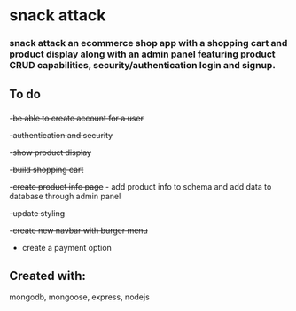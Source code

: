 # snack attack

### snack attack an ecommerce shop app with a shopping cart and product display along with an admin panel featuring product CRUD capabilities, security/authentication login and signup.

## To do
###
-~~be able to create account for a user~~

-~~authentication and security~~

-~~show product display~~

-~~build shopping cart~~

-~~create product info page~~
    - add product info to schema and add data to database through admin panel

-~~update styling~~

-~~create new navbar with burger menu~~

- create a payment option 

## Created with:
mongodb, mongoose, express, nodejs